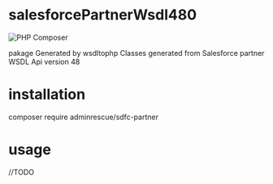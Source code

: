 # salesforcePartnerWsdl480
![PHP Composer](https://github.com/dedeisep/salesforcePartnerWsdl480/workflows/PHP%20Composer/badge.svg?branch=master)

pakage Generated by wsdltophp
Classes generated from Salesforce partner WSDL Api version 48

# installation

composer require adminrescue/sdfc-partner

# usage

//TODO
